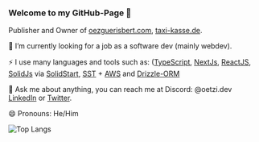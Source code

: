 ### Welcome to my GitHub-Page 👋

Publisher and Owner of [oezguerisbert.com](https://oezguerisbert.com), [taxi-kasse.de](https://taxi-kasse.de).


🔭 I’m currently looking for a job as a software dev (mainly webdev).

⚡ I use many languages and tools such as: ([TypeScript](https://www.typescriptlang.org/), [NextJs](https://nextjs.org/), [ReactJS](https://reactjs.org/), [SolidJs](https://www.solidjs.com/) via [SolidStart](https://start.solidjs.com/getting-started/what-is-solidstart), [SST](https://github.com/sst/sst) + [AWS](https://aws.amazon.com/) and [Drizzle-ORM](https://orm.drizzle.team/)

💬 Ask me about anything, you can reach me at Discord: @oetzi.dev [LinkedIn](https://www.linkedin.com/in/oezguer-isbert/) or [Twitter](https://twitter.com/oezguerisbert).

😄 Pronouns: He/Him

![Top Langs](https://github-readme-stats.vercel.app/api/top-langs/?username=oezguerisbert&layout=donut-vertical&hide=lua,dotfiles,vimscript,shell)
